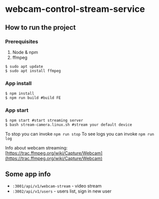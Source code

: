 # webcam-control-stream-service

## How to run the project

### Prerequisites

1. Node & npm
2. ffmpeg

```
$ sudo apt update
$ sudo apt install ffmpeg
```

### App install

```
$ npm install
$ npm run build #build FE
```

### App start
```
$ npm start #start streaming server
$ bash stream-camera.linux.sh #stream your default device
```

To stop you can invoke `npm run stop`
To see logs you can invoke `npm run log`

Info about webcam streaming: [https://trac.ffmpeg.org/wiki/Capture/Webcam](https://trac.ffmpeg.org/wiki/Capture/Webcam)

## Some app info

* `:3001/api/v1/webcam-stream` - video stream
* `:3002/api/v1/users` - users list, sign in new user


